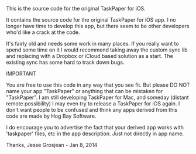This is the source code for the original TaskPaper for iOS.

It contains the source code for the original TaskPaper for iOS app. I no longer have time to develop this app, but there seem to be other developers who'd like a crack at the code.

It's fairly old and needs some work in many places. If you really want to spend some time on it I would recommend taking away the custom sync lib and replacing with a Dropbox or iCloud based solution as a start. The existing sync has some hard to track down bugs.

IMPORTANT

You are free to use this code in any way that you see fit. But please DO NOT name your app "TaskPaper" or anything that can be mistaken for "TaskPaper". I am still developing TaskPaper for Mac, and someday (distant remote possibility) I may even try to release a TaskPaper for iOS again. I don't want people to be confused and think any apps derived from this code are made by Hog Bay Software.

I do encourage you to advertise the fact that your derived app works with 'taskpaper' files, etc in the app description. Just not directly in app name.

Thanks,
Jesse Grosjean - Jan 8, 2014
